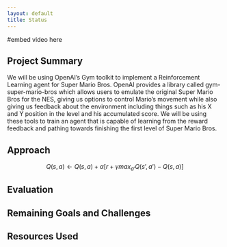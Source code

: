 ```yaml
---
layout: default
title: Status
---
```


#embed video here

## Project Summary
We will be using OpenAI’s Gym toolkit to implement a Reinforcement Learning agent for Super Mario Bros. OpenAI provides a library called gym-super-mario-bros which allows users to emulate the original Super Mario Bros for the NES, giving us options to control Mario’s movement while also giving us feedback about the environment including things such as his X and Y position in the level and his accumulated score. We will be using these tools to train an agent that is capable of learning from the reward feedback and pathing towards finishing the first level of Super Mario Bros. 


## Approach

$$Q(s, a) ← Q(s, a) + α [r + γ  max_{a'} Q(s’, a’) - Q(s, a)]$$

## Evaluation





## Remaining Goals and Challenges




## Resources Used






